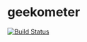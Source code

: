 # geekometer

[![Build
Status](https://travis-ci.org/lits-ruby-and-rails-course/geekometer.svg)](https://travis-ci.org/lits-ruby-and-rails-course/geekometer)

